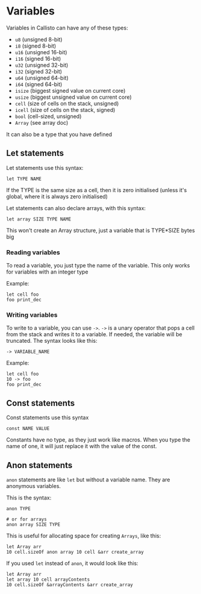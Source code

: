 # Variables
Variables in Callisto can have any of these types:

- `u8` (unsigned 8-bit)
- `i8` (signed 8-bit)
- `u16` (unsigned 16-bit)
- `i16` (signed 16-bit)
- `u32` (unsigned 32-bit)
- `i32` (signed 32-bit)
- `u64` (unsigned 64-bit)
- `i64` (signed 64-bit)
- `isize` (biggest signed value on current core)
- `usize` (biggest unsigned value on current core)
- `cell` (size of cells on the stack, unsigned)
- `icell` (size of cells on the stack, signed)
- `bool` (cell-sized, unsigned)
- `Array` (see array doc)

It can also be a type that you have defined

## Let statements
Let statements use this syntax:
```
let TYPE NAME
```

If the TYPE is the same size as a cell, then it is zero initialised (unless it's global,
where it is always zero initialised)

Let statements can also declare arrays, with this syntax:
```
let array SIZE TYPE NAME
```

This won't create an Array structure, just a variable that is TYPE*SIZE bytes big

### Reading variables
To read a variable, you just type the name of the variable. This only works for variables
with an integer type

Example:

```
let cell foo
foo print_dec
```

### Writing variables
To write to a variable, you can use `->`. `->` is a unary operator that pops a cell
from the stack and writes it to a variable. If needed, the variable will be truncated.
The syntax looks like this:

```
-> VARIABLE_NAME
```

Example:

```
let cell foo
10 -> foo
foo print_dec
```

## Const statements
Const statements use this syntax
```
const NAME VALUE
```

Constants have no type, as they just work like macros. When you type the name of one,
it will just replace it with the value of the const.

## Anon statements
`anon` statements are like `let` but without a variable name. They are anonymous variables.

This is the syntax:

```
anon TYPE

# or for arrays
anon array SIZE TYPE
```

This is useful for allocating space for creating `Arrays`, like this:

```
let Array arr
10 cell.sizeOf anon array 10 cell &arr create_array
```

If you used `let` instead of `anon`, it would look like this:

```
let Array arr
let array 10 cell arrayContents
10 cell.sizeOf &arrayContents &arr create_array
```
